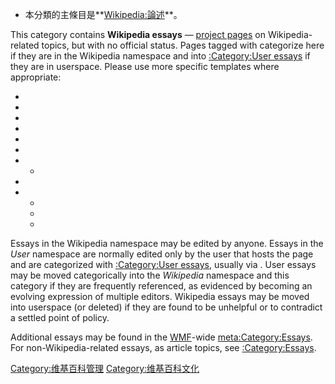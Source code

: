   - 本分類的主條目是**[Wikipedia:論述](https://zh.wikipedia.org/wiki/Wikipedia:論述 "wikilink")**。

This category contains **Wikipedia essays** — [project pages](https://zh.wikipedia.org/wiki/Wikipedia:Project_namespace "wikilink") on Wikipedia-related topics, but with no official status. Pages tagged with  categorize here if they are in the Wikipedia namespace and into [:Category:User essays](https://zh.wikipedia.org/wiki/Category:User_essays "wikilink") if they are in userspace. Please use more specific templates where appropriate:

  -
  -
  -
  -
  -
  -
  -   -
  -
  -   -
      -
      -
Essays in the Wikipedia namespace may be edited by anyone. Essays in the *User* namespace are normally edited only by the user that hosts the page and are categorized with [:Category:User essays](https://zh.wikipedia.org/wiki/Category:User_essays "wikilink"), usually via . User essays may be moved categorically into the *Wikipedia* namespace and this category if they are frequently referenced, as evidenced by becoming an evolving expression of multiple editors. Wikipedia essays may be moved into userspace (or deleted) if they are found to be unhelpful or to contradict a settled point of policy.

Additional essays may be found in the [WMF](https://zh.wikipedia.org/wiki/Wikimedia_Foundation "wikilink")-wide [meta:Category:Essays](https://zh.wikipedia.org/wiki/meta:Category:Essays "wikilink"). For non-Wikipedia-related essays, as article topics, see [:Category:Essays](https://zh.wikipedia.org/wiki/Category:Essays "wikilink").

[Category:维基百科管理](https://zh.wikipedia.org/wiki/Category:维基百科管理 "wikilink") [Category:维基百科文化](https://zh.wikipedia.org/wiki/Category:维基百科文化 "wikilink")